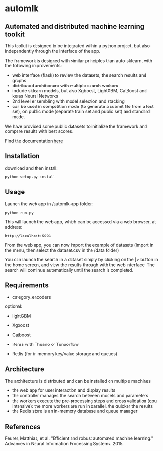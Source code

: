 # automlk
Automated and distributed machine learning toolkit
--------------------------------------------------

This toolkit is designed to be integrated within a python project, but also independently through the interface of the app.

The framework is designed with similar principles than auto-sklearn, with the following improvements:
- web interface (flask) to review the datasets, the search results and graphs
- distributed architecture with multiple search workers
- include sklearn models, but also Xgboost, LightGBM, CatBoost and keras Neural Networks
- 2nd level ensembling with model selection and stacking
- can be used in competition mode (to generate a submit file from a test set), on public mode (separate train set and public set) and standard mode.

We have provided some public datasets to initialize the framework and compare results with best scores.

Find the documentation [here](http://automlk.readthedocs.io/en/latest/)

Installation
------------
download and then install:

    python setup.py install

Usage
-----

Launch the web app in /automlk-app folder:

    python run.py

This will launch the web app, which can be accessed via a web browser, at address:

    http://localhost:5001

From the web app, you can now import the example of datasets (import in the menu, then select the dataset.csv in the /data folder)

You can launch the search in a dataset simply by clicking on the |> button in the home screen, and view the results through with the web interface.
The search will continue automatically until the search is completed.


Requirements
------------
- category_encoders

optional:
- lightGBM
- Xgboost
- Catboost
- Keras with Theano or Tensorflow

- Redis (for in memory key/value storage and queues)

Architecture
------------

The architecture is distributed and can be installed on multiple machines
* the web app for user interaction and display results
* the controller manages the search between models and parameters
* the workers execute the pre-processing steps and cross validation (cpu intensive): the more workers are run in parallel, the quicker the results
* the Redis store is an in-memory database and queue manager

References
----------
Feurer, Matthias, et al. "Efficient and robust automated machine learning." Advances in Neural Information Processing Systems. 2015.
